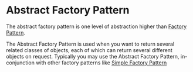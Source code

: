 # Abstract Factory Pattern

The abstract factory pattern is one level of abstraction higher than [Factory Pattern](https://garywoodfine.com/factory-method-design-pattern/). 

The Abstract Factory Pattern is used when you want to return several related classes of objects, each of which can return several different objects on request. Typically you may use the Abstract Factory Pattern, in-conjunction with other factory patterns like [Simple Factory Pattern](https://garywoodfine.com/simple-factory-pattern/) 